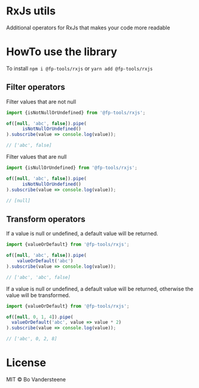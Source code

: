 # RxJs utils

Additional operators for RxJs that makes your code more readable
 
# HowTo use the library
To install
`npm i @fp-tools/rxjs` or `yarn add @fp-tools/rxjs`

## Filter operators

Filter values that are not null
```typescript
import {isNotNullOrUndefined} from '@fp-tools/rxjs';

of([null, 'abc', false]).pipe(
      isNotNullOrUndefined()
).subscribe(value => console.log(value));

// ['abc', false]
```

Filter values that are null

```typescript
import {isNullOrUndefined} from '@fp-tools/rxjs';

of([null, 'abc', false]).pipe(
      isNotNullOrUndefined()
).subscribe(value => console.log(value));

// [null]
```

## Transform operators
If a value is null or undefined, a default value will be returned.

```typescript
import {valueOrDefault} from '@fp-tools/rxjs';

of([null, 'abc', false]).pipe(
    valueOrDefault('abc')
).subscribe(value => console.log(value));

// ['abc', 'abc', false]
```

If a value is null or undefined, a default value will be returned, otherwise the value will be transformed.

```typescript
import {valueOrDefault} from '@fp-tools/rxjs';

of([null, 0, 1, 4]).pipe(
  valueOrDefault('abc', value => value * 2)
).subscribe(value => console.log(value));

// ['abc', 0, 2, 8]
```

# License
MIT © Bo Vandersteene
